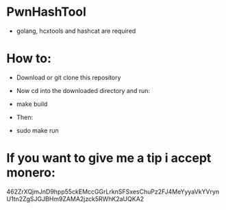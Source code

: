 # PwnHashTool

* golang, hcxtools and hashcat are required

# How to:

* Download or git clone this repository

* Now cd into the downloaded directory and run:
  
* make build

* Then:

* sudo make run

# If you want to give me a tip i accept monero:

462ZrXQjmJnD9hpp55ckEMccGGrLrknSFSxesChuPz2FJ4MeYyyaVkYVrynU1tn2ZgSJGJBHm9ZAMA2jzck5RWhK2aUQKA2
